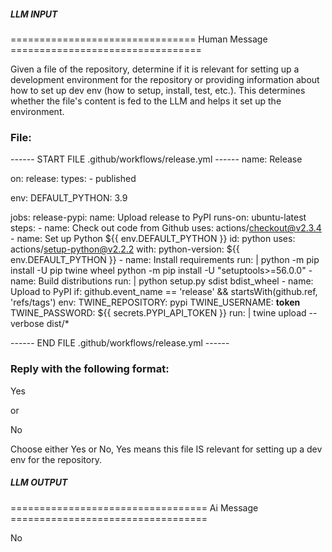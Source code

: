 ##### LLM INPUT #####
================================ Human Message =================================

Given a file of the repository, determine if it is relevant for setting up a development environment for the repository or providing information about how to set up dev env (how to setup, install, test, etc.). This determines whether the file's content is fed to the LLM and helps it set up the environment.

### File:
------ START FILE .github/workflows/release.yml ------
name: Release

on:
  release:
    types:
      - published

env:
  DEFAULT_PYTHON: 3.9

jobs:
  release-pypi:
    name: Upload release to PyPI
    runs-on: ubuntu-latest
    steps:
      - name: Check out code from Github
        uses: actions/checkout@v2.3.4
      - name: Set up Python ${{ env.DEFAULT_PYTHON }}
        id: python
        uses: actions/setup-python@v2.2.2
        with:
          python-version: ${{ env.DEFAULT_PYTHON }}
      - name: Install requirements
        run: |
          python -m pip install -U pip twine wheel
          python -m pip install -U "setuptools>=56.0.0"
      - name: Build distributions
        run: |
          python setup.py sdist bdist_wheel
      - name: Upload to PyPI
        if: github.event_name == 'release' && startsWith(github.ref, 'refs/tags')
        env:
          TWINE_REPOSITORY: pypi
          TWINE_USERNAME: __token__
          TWINE_PASSWORD: ${{ secrets.PYPI_API_TOKEN }}
        run: |
          twine upload --verbose dist/*

------ END FILE .github/workflows/release.yml ------

### Reply with the following format:

<rel>Yes</rel>

or

<rel>No</rel>

Choose either Yes or No, Yes means this file IS relevant for setting up a dev env for the repository.

##### LLM OUTPUT #####
================================== Ai Message ==================================

<rel>No</rel>